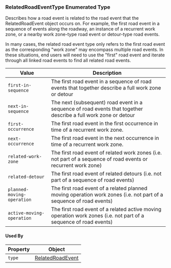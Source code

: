 ### RelatedRoadEventType Enumerated Type
Describes how a road event is related to the road event that the RelatedRoadEvent object occurs on. For example, the first road event in a sequence of events along the roadway, an instance of a recurrent work zone, or a nearby work zone-type road event or detour-type road events. 

In many cases, the related road event type only refers to the first road event as the corresponding "work zone" may encompass multiple road events.  In these situations, end users will need to use the "first" road event and iterate through all linked road events to find all related road events.



Value | Description
--- | ---
`first-in-sequence` | The first road event in a sequence of road events that together describe a full work zone or detour
`next-in-sequence` | The next (subsequent) road event in a sequence of road events that together describe a full work zone or detour
`first-occurrence` | The first road event in the first occurrence in time of a recurrent work zone.
`next-occurrence` | The first road event in the next occurrence in time of a recurrent work zone.
`related-work-zone` | The first road event of related work zones (i.e. not part of a sequence of road events or recurrent work zone)
`related-detour` | The first road event of related detours (i.e. not part of a sequence of road events)
`planned-moving-operation` | The first road event of a related planned moving operation work zones (i.e. not part of a sequence of road events)
`active-moving-operation` | The first road event of a related active moving operation work zones (i.e. not part of a sequence of road events)


#### Used By
Property | Object
--- | ---
`type` | [RelatedRoadEvent](/spec-content/objects/RelatedRoadEvent.md)
